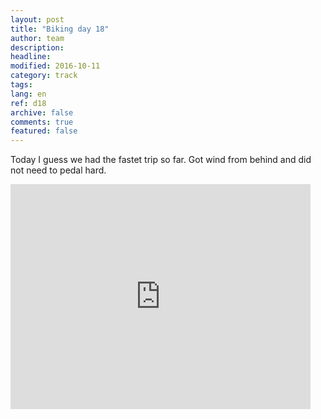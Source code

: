 ```yaml
---
layout: post
title: "Biking day 18"
author: team
description: 
headline: 
modified: 2016-10-11
category: track
tags: 
lang: en
ref: d18
archive: false
comments: true
featured: false
---
```


Today I guess we had the fastet trip so far. Got wind from behind and did not need to pedal hard.

<iframe width="480" height="360" src="http://track-kit.net/maps_s3/?v=embed&track=230705.gpx" frameborder="0" allowfullscreen></iframe>






